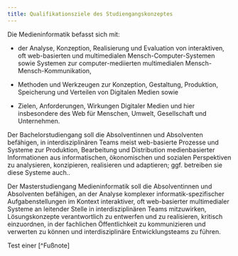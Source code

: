 ```yaml
---
title: Qualifikationsziele des Studiengangskonzeptes
---
```


Die Medieninformatik befasst sich mit:

- der Analyse, Konzeption, Realisierung und Evaluation von interaktiven, oft web-basierten und multimedialen Mensch-Computer-Systemen sowie Systemen zur computer-mediierten multimedialen Mensch-Mensch-Kommunikation,

- Methoden und Werkzeugen zur Konzeption, Gestaltung, Produktion, Speicherung und Verteilen von Digitalen Medien sowie 

- Zielen, Anforderungen, Wirkungen Digitaler Medien und hier insbesondere des Web für Menschen, Umwelt, Gesellschaft und Unternehmen.

Der Bachelorstudiengang soll die Absolventinnen und Absolventen befähigen, in interdisziplinären Teams meist web-basierte Prozesse und Systeme zur Produktion, Bearbeitung und Distribution medienbasierter Informationen aus informatischen, ökonomischen und sozialen Perspektiven zu analysieren, konzipieren, realisieren und adaptieren; ggf. betreiben sie diese Systeme auch..

Der Masterstudiengang Medieninformatik soll die Absolventinnen und Absolventen befähigen, an der Analyse komplexer informatik-spezifischer Aufgabenstellungen im Kontext interaktiver, oft web-basierter multimedialer Systeme an leitender Stelle in interdisziplinären Teams mitzuwirken, Lösungskonzepte verantwortlich zu entwerfen und zu realisieren, kritisch einzuordnen, in der fachlichen Öffentlichkeit zu kommunizieren und verwerten zu können und interdisziplinäre Entwicklungsteams zu führen.

Test einer [^Fußnote]  
